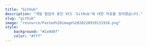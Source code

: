 ```yaml
---
title: "GitHub"
description: "개발 협업의 꽃인 VCS 'GitHub'에 대한 자료를 정리했습니다."
slug: "github"
image: "resource/Pasted%20image%2020220919131918.png"
style:
    background: "#2a9d8f"
    color: "#fff"
---
```

